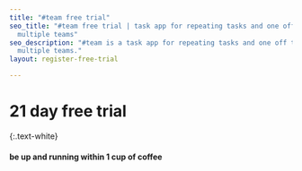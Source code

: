```yaml
---
title: "#team free trial"
seo_title: "#team free trial | task app for repeating tasks and one off tasks across
  multiple teams"
seo_description: "#team is a task app for repeating tasks and one off tasks across
  multiple teams."
layout: register-free-trial

---
```

# 21 day free trial

{:.text-white}

#### be up and running within 1 cup of coffee